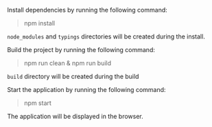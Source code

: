Install dependencies by running the following command:

> npm install

`node_modules` and `typings` directories will be created during the install.

Build the project by running the following command:

> npm run clean & npm run build

`build` directory will be created during the build

Start the application by running the following command:

> npm start

The application will be displayed in the browser.


